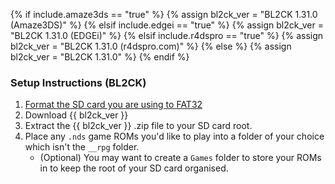 {% if include.amaze3ds == "true" %}
{% assign bl2ck_ver = "BL2CK 1.31.0 (Amaze3DS)" %}
{% elsif include.edgei == "true" %}
{% assign bl2ck_ver = "BL2CK 1.31.0 (EDGEi)" %}
{% elsif include.r4dspro == "true" %}
{% assign bl2ck_ver = "BL2CK 1.31.0 (r4dspro.com)" %}
{% else %}
{% assign bl2ck_ver = "BL2CK 1.31.0" %}
{% endif %}

### Setup Instructions (BL2CK)
1. [Format the SD card you are using to FAT32](https://wiki.hacks.guide/wiki/Formatting_an_SD_card)
1. Download {{ bl2ck_ver }}
1. Extract the {{ bl2ck_ver }} .zip file to your SD card root.
1. Place any `.nds` game ROMs you'd like to play into a folder of your choice which isn't the `__rpg` folder.
    - (Optional) You may want to create a `Games` folder to store your ROMs in to keep the root of your SD card organised.
